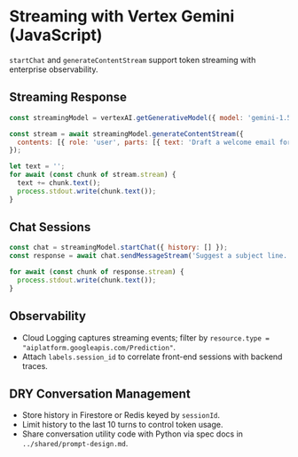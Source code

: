 # Streaming with Vertex Gemini (JavaScript)

`startChat` and `generateContentStream` support token streaming with enterprise observability.

## Streaming Response

```js
const streamingModel = vertexAI.getGenerativeModel({ model: 'gemini-1.5-flash-001' });

const stream = await streamingModel.generateContentStream({
  contents: [{ role: 'user', parts: [{ text: 'Draft a welcome email for beta users.' }] }]
});

let text = '';
for await (const chunk of stream.stream) {
  text += chunk.text();
  process.stdout.write(chunk.text());
}
```

## Chat Sessions

```js
const chat = streamingModel.startChat({ history: [] });
const response = await chat.sendMessageStream('Suggest a subject line.');

for await (const chunk of response.stream) {
  process.stdout.write(chunk.text());
}
```

## Observability
- Cloud Logging captures streaming events; filter by `resource.type = "aiplatform.googleapis.com/Prediction"`.
- Attach `labels.session_id` to correlate front-end sessions with backend traces.

## DRY Conversation Management
- Store history in Firestore or Redis keyed by `sessionId`.
- Limit history to the last 10 turns to control token usage.
- Share conversation utility code with Python via spec docs in `../shared/prompt-design.md`.
